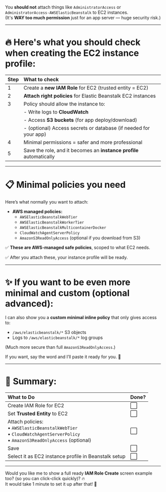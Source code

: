 You **should not** attach things like `AdministratorAccess` or `AdministratorAccess-AWSElasticBeanstalk` to EC2 instances.  
(It's **WAY too much permission** just for an app server — huge security risk.)

---

# 🔥 Here's **what you should check when creating the EC2 instance profile**:

| Step | What to check |
|:-----|:--------------|
| 1 | Create a **new IAM Role** for EC2 (trusted entity = EC2) |
| 2 | **Attach right policies** for Elastic Beanstalk EC2 instances |
| 3 | Policy should allow the instance to: |
| | - Write logs to **CloudWatch** |
| | - Access **S3 buckets** (for app deploy/download) |
| | - (optional) Access secrets or database (if needed for your app) |
| 4 | Minimal permissions = safer and more professional |
| 5 | Save the role, and it becomes an **instance profile** automatically |

---

# 📋 **Minimal policies you need**

Here’s what normally you want to attach:

- **AWS managed policies:**
  - `AWSElasticBeanstalkWebTier`
  - `AWSElasticBeanstalkWorkerTier`
  - `AWSElasticBeanstalkMulticontainerDocker`
  - `CloudWatchAgentServerPolicy`
  - `AmazonS3ReadOnlyAccess` (optional if you download from S3)

✅ **These are AWS-managed safe policies**, scoped to what EC2 needs.

✅ After you attach these, your instance profile will be ready.

---

# ✨ If you want to be **even more minimal and custom** (optional advanced):

I can also show you a **custom minimal inline policy** that only gives access to:

- `/aws/elasticbeanstalk/*` S3 objects
- Logs to `/aws/elasticbeanstalk/*` log groups

(Much more secure than full `AmazonS3ReadOnlyAccess`.)

If you want, say the word and I’ll paste it ready for you. 🚀

---

# 📌 Summary:

| What to Do | Done? |
|:-----------|:------|
| Create IAM Role for EC2 | ⬜ |
| Set **Trusted Entity** to EC2 | ⬜ |
| Attach policies:<br>• `AWSElasticBeanstalkWebTier`<br>• `CloudWatchAgentServerPolicy`<br>• `AmazonS3ReadOnlyAccess` (optional) | ⬜ |
| Save | ⬜ |
| Select it as EC2 instance profile in Beanstalk setup | ⬜ |

---

Would you like me to show a full ready **IAM Role Create** screen example too? (so you can click-click quickly)? 🔥  
It would take 1 minute to set it up after that! 🚀